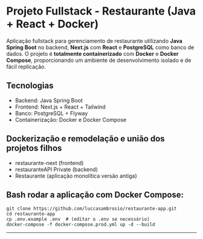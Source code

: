 # Projeto Fullstack - Restaurante (Java + React + Docker)

Aplicação fullstack para gerenciamento de restaurante utilizando **Java Spring Boot** no backend, **Next.js** com **React** e **PostgreSQL** como banco de dados. O projeto é **totalmente containerizado** com **Docker** e **Docker Compose**, proporcionando um ambiente de desenvolvimento isolado e de fácil replicação.

## Tecnologias
- Backend: Java Spring Boot
- Frontend: Next.js + React + Tailwind
- Banco: PostgreSQL + Flyway
- Containerização: Docker e Docker Compose

## Dockerização e remodelação e união dos projetos filhos
- restaurante-next (frontend)
- restauranteAPI Private (backend)
- Restaurante (aplicação monolítica versão antiga)

## Bash rodar a aplicação com Docker Compose:

```
git clone https://github.com/luccasambrosio/restaurante-app.git
cd restaurante-app
cp .env.example .env  # (editar o .env se necessário)
docker-compose -f docker-compose.prod.yml up -d --build
```
---

